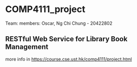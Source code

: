 # COMP4111_project
Team:
members:
Oscar, Ng Chi Chung - 20422802


## RESTful Web Service for Library Book Management
more info in https://course.cse.ust.hk/comp4111/project.html



